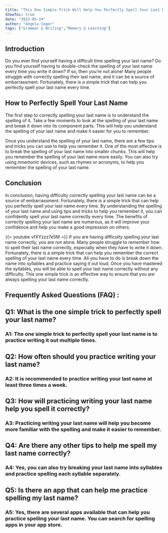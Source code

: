 ```yaml
---
title: "This One Simple Trick Will Help You Perfectly Spell Your Last Name Every Time!"
ShowToc: true 
date: "2022-05-24"
author: "Angela Seger" 
tags: ["Grammar & Writing","Memory & Learning"]
---
```

## Introduction

Do you ever find yourself having a difficult time spelling your last name? Do you find yourself having to double-check the spelling of your last name every time you write it down? If so, then you’re not alone! Many people struggle with correctly spelling their last name, and it can be a source of embarrassment. Fortunately, there is a simple trick that can help you perfectly spell your last name every time.

## How to Perfectly Spell Your Last Name

The first step to correctly spelling your last name is to understand the spelling of it. Take a few moments to look at the spelling of your last name and break it down into its component parts. This will help you understand the spelling of your last name and make it easier for you to remember.

Once you understand the spelling of your last name, there are a few tips and tricks you can use to help you remember it. One of the most effective is to break the spelling of your last name into smaller chunks. This will help you remember the spelling of your last name more easily. You can also try using mnemonic devices, such as rhymes or acronyms, to help you remember the spelling of your last name.

## Conclusion

In conclusion, having difficulty correctly spelling your last name can be a source of embarrassment. Fortunately, there is a simple trick that can help you perfectly spell your last name every time. By understanding the spelling of your last name and using tips and tricks to help you remember it, you can confidently spell your last name correctly every time. The benefits of correctly spelling your last name are numerous, as it will improve your confidence and help you make a good impression on others.

{{< youtube vfXYzzz7e5M >}} 
If you are having difficulty spelling your last name correctly, you are not alone. Many people struggle to remember how to spell their last name correctly, especially when they have to write it down. Fortunately, there is a simple trick that can help you remember the correct spelling of your last name every time. All you have to do is break down the name into syllables and practice saying it out loud. Once you have mastered the syllables, you will be able to spell your last name correctly without any difficulty. This one simple trick is an effective way to ensure that you are always spelling your last name correctly.

## Frequently Asked Questions (FAQ) :
<h2>Q1: What is the one simple trick to perfectly spell your last name?</h2>

<h3>A1: The one simple trick to perfectly spell your last name is to practice writing it out multiple times.</h3>

<h2>Q2: How often should you practice writing your last name?</h2>

<h3>A2: It is recommended to practice writing your last name at least three times a week.</h3>

<h2>Q3: How will practicing writing your last name help you spell it correctly?</h2>

<h3>A3: Practicing writing your last name will help you become more familiar with the spelling and make it easier to remember.</h3>

<h2>Q4: Are there any other tips to help me spell my last name correctly?</h2>

<h3>A4: Yes, you can also try breaking your last name into syllables and practice spelling each syllable separately.</h3>

<h2>Q5: Is there an app that can help me practice spelling my last name?</h2>

<h3>A5: Yes, there are several apps available that can help you practice spelling your last name. You can search for spelling apps in your app store.</h3>





